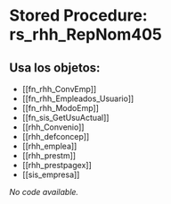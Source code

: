 # Stored Procedure: rs_rhh_RepNom405

## Usa los objetos:
- [[fn_rhh_ConvEmp]]
- [[fn_rhh_Empleados_Usuario]]
- [[fn_rhh_ModoEmp]]
- [[fn_sis_GetUsuActual]]
- [[rhh_Convenio]]
- [[rhh_defconcep]]
- [[rhh_emplea]]
- [[rhh_prestm]]
- [[rhh_prestpagex]]
- [[sis_empresa]]

*No code available.*
